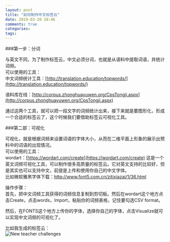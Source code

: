 ```yaml
---
layout: post
title: "如何制作中文标签云"
date: 2019-03-20 10:46
comments: true
categories: 
tags: 
---
```

###第一步：分词

与英文不同，为了制作标签云，中文必须分词，也就是从语料中提取词语，并统计词频。  
可以使用的工具：  
中文词频统计工具：[http://translation.education/topwords/](http://translation.education/topwords/)

语料库在线：[http://corpus.zhonghuayuwen.org/CpsTongji.aspx](http://corpus.zhonghuayuwen.org/CpsTongji.aspx)

通过这两个工具，就可以把一段文字的词频统计出来，接下来就是要图形化，形成一个合适的标签云了，这个时候我们要借助标签云可视化工具。  

###第二部：可视化

可视化，就是根据词频来设置词语的字体大小，从而在二维平面上形象的展示出预料中的词语的出现情况。  
可以使用的工具：  
wordart：[https://wordart.com/create](https://wordart.com/create)
这是一个英文词频可视化工具，可以制作很多高质量的标签云。它对英文支持的比较好，但是其实也可以支持中文，前提是上传和使用你自己的中文字体。  
比如微软雅黑字体下载：http://www.font5.com.cn/zitixiazai/1/36.html

操作步骤：  
首先，把中文词频工具获得的词频信息复制到剪切板。然后在wordart这个地方点击Create，点击words，Import，粘贴你的词频表格，记住要勾选CSV format。  

然后，在FONTS这个地方上传你的字体，选择你自己的字体，点击Visualize就可以实现中文词频的可视化了。  

比如我生成的标签云：  
![New teacher challenges](https://raw.github.com/lukezhg/Freyja/master/New-teacher-challenges.png)
